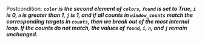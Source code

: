 Postcondition: ***`color` is the second element of `colors`, `found` is set to True, `i` is 0, `n` is greater than 1, `j` is 1, and if all counts in `window_counts` match the corresponding targets in `counts`, then we break out of the most internal loop. If the counts do not match, the values of `found`, `i`, `n`, and `j` remain unchanged.***